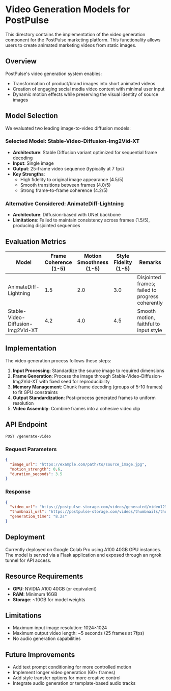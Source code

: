 # Video Generation Models for PostPulse

This directory contains the implementation of the video generation component for the PostPulse marketing platform. This functionality allows users to create animated marketing videos from static images.

## Overview

PostPulse's video generation system enables:
- Transformation of product/brand images into short animated videos
- Creation of engaging social media video content with minimal user input
- Dynamic motion effects while preserving the visual identity of source images

## Model Selection

We evaluated two leading image-to-video diffusion models:

### Selected Model: Stable-Video-Diffusion-Img2Vid-XT
- **Architecture**: Stable Diffusion variant optimized for sequential frame decoding
- **Input**: Single image
- **Output**: 25-frame video sequence (typically at 7 fps)
- **Key Strengths**: 
  - High fidelity to original image appearance (4.5/5)
  - Smooth transitions between frames (4.0/5)
  - Strong frame-to-frame coherence (4.2/5)

### Alternative Considered: AnimateDiff-Lightning
- **Architecture**: Diffusion-based with UNet backbone
- **Limitations**: Failed to maintain consistency across frames (1.5/5), producing disjointed sequences

## Evaluation Metrics

| Model | Frame Coherence (1-5) | Motion Smoothness (1-5) | Style Fidelity (1-5) | Remarks |
|-------|------------------------|-------------------------|----------------------|---------|
| AnimateDiff-Lightning | 1.5 | 2.0 | 3.0 | Disjointed frames; failed to progress coherently |
| Stable-Video-Diffusion-Img2Vid-XT | 4.2 | 4.0 | 4.5 | Smooth motion, faithful to input style |

## Implementation

The video generation process follows these steps:

1. **Input Processing**: Standardize the source image to required dimensions
2. **Frame Generation**: Process the image through Stable-Video-Diffusion-Img2Vid-XT with fixed seed for reproducibility
3. **Memory Management**: Chunk frame decoding (groups of 5-10 frames) to fit GPU constraints
4. **Output Standardization**: Post-process generated frames to uniform resolution 
5. **Video Assembly**: Combine frames into a cohesive video clip

## API Endpoint

```
POST /generate-video
```

### Request Parameters

```json
{
  "image_url": "https://example.com/path/to/source_image.jpg",
  "motion_strength": 0.6,
  "duration_seconds": 3.5
}
```

### Response

```json
{
  "video_url": "https://postpulse-storage.com/videos/generated/video123.mp4",
  "thumbnail_url": "https://postpulse-storage.com/videos/thumbnails/thumb123.jpg",
  "generation_time": "8.2s"
}
```

## Deployment

Currently deployed on Google Colab Pro using A100 40GB GPU instances. The model is served via a Flask application and exposed through an ngrok tunnel for API access.

## Resource Requirements

- **GPU**: NVIDIA A100 40GB (or equivalent)
- **RAM**: Minimum 16GB
- **Storage**: ~10GB for model weights

## Limitations

- Maximum input image resolution: 1024×1024
- Maximum output video length: ~5 seconds (25 frames at 7fps)
- No audio generation capabilities

## Future Improvements

- Add text prompt conditioning for more controlled motion
- Implement longer video generation (60+ frames)
- Add style transfer options for more creative control
- Integrate audio generation or template-based audio tracks